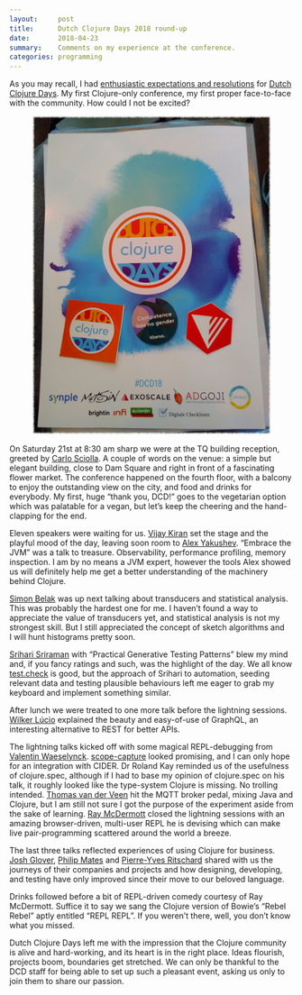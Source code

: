 ```yaml
---
layout:     post
title:      Dutch Clojure Days 2018 round-up
date:       2018-04-23
summary:    Comments on my experience at the conference.
categories: programming
---
```


As you may recall, I had [enthusiastic expectations and resolutions](https://www.manueluberti.eu/programming/2018/01/24/dcd-expectations/) for [Dutch
Clojure Days](http://clojuredays.org/). My first Clojure-only conference, my first proper face-to-face
with the community. How could I not be excited?

<div style="text-align: center">
    <figure>
        <img src="/images/dcd.jpg">
    </figure>
</div>

On Saturday 21st at 8:30 am sharp we were at the TQ building reception, greeted
by [Carlo Sciolla](https://twitter.com/skuro). A couple of words on the venue: a simple but elegant building,
close to Dam Square and right in front of a fascinating flower market. The
conference happened on the fourth floor, with a balcony to enjoy the outstanding
view on the city, and food and drinks for everybody. My first, huge “thank you,
DCD!” goes to the vegetarian option which was palatable for a vegan, but
let’s keep the cheering and the hand-clapping for the end.

Eleven speakers were waiting for us. [Vijay Kiran](https://twitter.com/vijaykiran) set the stage and the playful
mood of the day, leaving soon room to [Alex Yakushev](https://twitter.com/unlog1c). “Embrace the JVM” was a
talk to treasure. Observability, performance profiling, memory inspection. I am
by no means a JVM expert, however the tools Alex showed us will definitely help
me get a better understanding of the machinery behind Clojure.

[Simon Belak](https://twitter.com/sbelak) was up next talking about transducers and statistical analysis. This
was probably the hardest one for me. I haven’t found a way to appreciate the
value of transducers yet, and statistical analysis is not my strongest skill.
But I still appreciated the concept of sketch algorithms and I will hunt
histograms pretty soon.

[Srihari Sriraman](https://twitter.com/sriharisriraman) with “Practical Generative Testing Patterns” blew my mind and,
if you fancy ratings and such, was the highlight of the day. We all know
[test.check](https://github.com/clojure/test.check) is good, but the approach of Srihari to automation, seeding relevant
data and testing plausible behaviours left me eager to grab my keyboard and
implement something similar.

After lunch we were treated to one more talk before the lightning sessions.
[Wilker Lúcio](https://twitter.com/wilkerlucio) explained the beauty and easy-of-use of GraphQL, an interesting
alternative to REST for better APIs.

The lightning talks kicked off with some magical REPL-debugging from [Valentin
Waeselynck](https://twitter.com/val_waeselynck). [scope-capture](https://github.com/vvvvalvalval/scope-capture) looked promising, and I can only hope for an
integration with CIDER. Dr Roland Kay reminded us of the usefulness of
clojure.spec, although if I had to base my opinion of clojure.spec on his talk,
it roughly looked like the type-system Clojure is missing. No trolling intended.
[Thomas van der Veen](https://twitter.com/thomasvdv007) hit the MQTT broker pedal, mixing Java and Clojure, but I am
still not sure I got the purpose of the experiment aside from the sake of
learning. [Ray McDermott](https://twitter.com/thomasvdv007) closed the lightning sessions with an amazing
browser-driven, multi-user REPL he is devising which can make live
pair-programming scattered around the world a breeze.

The last three talks reflected experiences of using Clojure for business. [Josh
Glover](https://twitter.com/jmglov), [Philip Mates](https://twitter.com/pmatey) and [Pierre-Yves Ritschard](https://twitter.com/pyr) shared with us the journeys of
their companies and projects and how designing, developing, and testing have
only improved since their move to our beloved language.

Drinks followed before a bit of REPL-driven comedy courtesy of Ray McDermott.
Suffice it to say we sang the Clojure version of Bowie’s “Rebel Rebel” aptly
entitled “REPL REPL”. If you weren’t there, well, you don’t know what you
missed.

Dutch Clojure Days left me with the impression that the Clojure community is
alive and hard-working, and its heart is in the right place. Ideas flourish,
projects boom, boundaries get stretched. We can only be thankful to the DCD
staff for being able to set up such a pleasant event, asking us only to join
them to share our passion.
